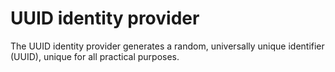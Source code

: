 # UUID identity provider

The UUID identity provider generates a random, universally unique identifier (UUID), unique for all practical purposes.
